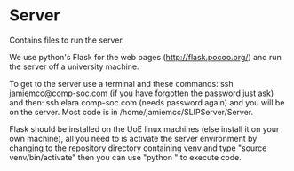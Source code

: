 # Server
Contains files to run the server.

We use python's Flask for the web pages (http://flask.pocoo.org/) and run the server off a university machine.

To get to the server use a terminal and these commands:
ssh jamiemcc@comp-soc.com (if you have forgotten the password just ask) and then:
ssh elara.comp-soc.com (needs password again) and you will be on the server. Most code is in  /home/jamiemcc/SLIPServer/Server.

Flask should be installed on the UoE linux machines (else install it on your own machine), all you need to is activate the server environment by changing to the repository directory containing venv and type "source venv/bin/activate" then you can use "python <filename>" to execute code.

